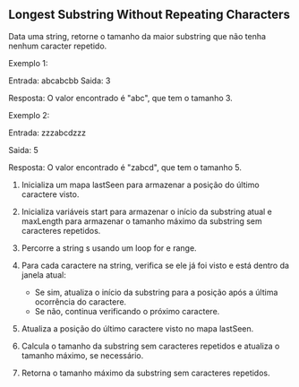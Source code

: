 ## Longest Substring Without Repeating Characters
Data uma string, retorne o tamanho da maior substring que não tenha nenhum caracter repetido.

Exemplo 1:

Entrada: abcabcbb
Saida: 3

Resposta: O valor encontrado é "abc", que tem o tamanho 3.

Exemplo 2:

Entrada: zzzabcdzzz

Saida: 5

Resposta: O valor encontrado é "zabcd", que tem o tamanho 5.



1. Inicializa um mapa lastSeen para armazenar a posição do último caractere visto.
2. Inicializa variáveis start para armazenar o início da substring atual e maxLength para armazenar o tamanho máximo da substring sem caracteres repetidos.
3. Percorre a string s usando um loop for e range.
4. Para cada caractere na string, verifica se ele já foi visto e está dentro da janela atual:
   * Se sim, atualiza o início da substring para a posição após a última ocorrência do caractere.
   * Se não, continua verificando o próximo caractere.

5. Atualiza a posição do último caractere visto no mapa lastSeen.
6. Calcula o tamanho da substring sem caracteres repetidos e atualiza o tamanho máximo, se necessário.
7. Retorna o tamanho máximo da substring sem caracteres repetidos.